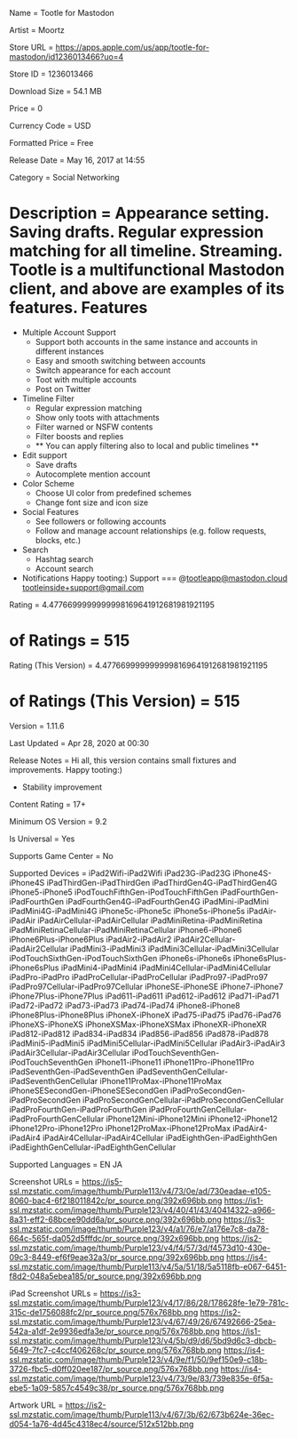 Name = Tootle for Mastodon

Artist = Moortz

Store URL = https://apps.apple.com/us/app/tootle-for-mastodon/id1236013466?uo=4

Store ID = 1236013466

Download Size = 54.1 MB

Price = 0

Currency Code = USD

Formatted Price = Free

Release Date = May 16, 2017 at 14:55

Category = Social Networking

Description = Appearance setting. Saving drafts. Regular expression matching for all timeline. Streaming.
Tootle is a multifunctional Mastodon client, and above are examples of its features.
Features
===
* Multiple Account Support
  - Support both accounts in the same instance and accounts in different instances
  - Easy and smooth switching between accounts
  - Switch appearance for each account
  - Toot with multiple accounts
  - Post on Twitter
* Timeline Filter
  - Regular expression matching
  - Show only toots with attachments
  - Filter warned or NSFW contents
  - Filter boosts and replies
  - ** You can apply filtering also to local and public timelines **
* Edit support
  - Save drafts
  - Autocomplete mention account
* Color Scheme
  - Choose UI color from predefined schemes
  - Change font size and icon size
* Social Features
  - See followers or following accounts
  - Follow and manage account relationships (e.g. follow requests, blocks, etc.)
* Search
  - Hashtag search
  - Account search
* Notifications
Happy tooting:)
Support
===
@tootleapp@mastodon.cloud
tootleinside+support@gmail.com

Rating = 4.4776699999999998169641912681981921195

# of Ratings = 515

Rating (This Version) = 4.4776699999999998169641912681981921195

# of Ratings (This Version) = 515

Version = 1.11.6

Last Updated = Apr 28, 2020 at 00:30

Release Notes = Hi all, this version contains small fixtures and improvements.
Happy tooting:)
- Stability improvement

Content Rating = 17+

Minimum OS Version = 9.2

Is Universal = Yes

Supports Game Center = No

Supported Devices = iPad2Wifi-iPad2Wifi
iPad23G-iPad23G
iPhone4S-iPhone4S
iPadThirdGen-iPadThirdGen
iPadThirdGen4G-iPadThirdGen4G
iPhone5-iPhone5
iPodTouchFifthGen-iPodTouchFifthGen
iPadFourthGen-iPadFourthGen
iPadFourthGen4G-iPadFourthGen4G
iPadMini-iPadMini
iPadMini4G-iPadMini4G
iPhone5c-iPhone5c
iPhone5s-iPhone5s
iPadAir-iPadAir
iPadAirCellular-iPadAirCellular
iPadMiniRetina-iPadMiniRetina
iPadMiniRetinaCellular-iPadMiniRetinaCellular
iPhone6-iPhone6
iPhone6Plus-iPhone6Plus
iPadAir2-iPadAir2
iPadAir2Cellular-iPadAir2Cellular
iPadMini3-iPadMini3
iPadMini3Cellular-iPadMini3Cellular
iPodTouchSixthGen-iPodTouchSixthGen
iPhone6s-iPhone6s
iPhone6sPlus-iPhone6sPlus
iPadMini4-iPadMini4
iPadMini4Cellular-iPadMini4Cellular
iPadPro-iPadPro
iPadProCellular-iPadProCellular
iPadPro97-iPadPro97
iPadPro97Cellular-iPadPro97Cellular
iPhoneSE-iPhoneSE
iPhone7-iPhone7
iPhone7Plus-iPhone7Plus
iPad611-iPad611
iPad612-iPad612
iPad71-iPad71
iPad72-iPad72
iPad73-iPad73
iPad74-iPad74
iPhone8-iPhone8
iPhone8Plus-iPhone8Plus
iPhoneX-iPhoneX
iPad75-iPad75
iPad76-iPad76
iPhoneXS-iPhoneXS
iPhoneXSMax-iPhoneXSMax
iPhoneXR-iPhoneXR
iPad812-iPad812
iPad834-iPad834
iPad856-iPad856
iPad878-iPad878
iPadMini5-iPadMini5
iPadMini5Cellular-iPadMini5Cellular
iPadAir3-iPadAir3
iPadAir3Cellular-iPadAir3Cellular
iPodTouchSeventhGen-iPodTouchSeventhGen
iPhone11-iPhone11
iPhone11Pro-iPhone11Pro
iPadSeventhGen-iPadSeventhGen
iPadSeventhGenCellular-iPadSeventhGenCellular
iPhone11ProMax-iPhone11ProMax
iPhoneSESecondGen-iPhoneSESecondGen
iPadProSecondGen-iPadProSecondGen
iPadProSecondGenCellular-iPadProSecondGenCellular
iPadProFourthGen-iPadProFourthGen
iPadProFourthGenCellular-iPadProFourthGenCellular
iPhone12Mini-iPhone12Mini
iPhone12-iPhone12
iPhone12Pro-iPhone12Pro
iPhone12ProMax-iPhone12ProMax
iPadAir4-iPadAir4
iPadAir4Cellular-iPadAir4Cellular
iPadEighthGen-iPadEighthGen
iPadEighthGenCellular-iPadEighthGenCellular

Supported Languages = EN
JA

Screenshot URLs = https://is5-ssl.mzstatic.com/image/thumb/Purple113/v4/73/0e/ad/730eadae-e105-8060-bac4-6f218011842c/pr_source.png/392x696bb.png
https://is1-ssl.mzstatic.com/image/thumb/Purple123/v4/40/41/43/40414322-a966-8a31-eff2-68bcee90dd6a/pr_source.png/392x696bb.png
https://is3-ssl.mzstatic.com/image/thumb/Purple123/v4/a1/76/e7/a176e7c8-da78-664c-565f-da052d5fffdc/pr_source.png/392x696bb.png
https://is2-ssl.mzstatic.com/image/thumb/Purple123/v4/f4/57/3d/f4573d10-430e-09c3-8449-ef6f9eae32a3/pr_source.png/392x696bb.png
https://is4-ssl.mzstatic.com/image/thumb/Purple113/v4/5a/51/18/5a5118fb-e067-6451-f8d2-048a5ebea185/pr_source.png/392x696bb.png

iPad Screenshot URLs = https://is3-ssl.mzstatic.com/image/thumb/Purple123/v4/17/86/28/178628fe-1e79-781c-315c-de1756088fc2/pr_source.png/576x768bb.png
https://is2-ssl.mzstatic.com/image/thumb/Purple123/v4/67/49/26/67492666-25ea-542a-a1df-2e9936edfa3e/pr_source.png/576x768bb.png
https://is1-ssl.mzstatic.com/image/thumb/Purple123/v4/5b/d9/d6/5bd9d6c3-dbcb-5649-7fc7-c4ccf406268c/pr_source.png/576x768bb.png
https://is4-ssl.mzstatic.com/image/thumb/Purple123/v4/9e/f1/50/9ef150e9-c18b-3726-fbc5-d0ff020ee187/pr_source.png/576x768bb.png
https://is4-ssl.mzstatic.com/image/thumb/Purple123/v4/73/9e/83/739e835e-6f5a-ebe5-1a09-5857c4549c38/pr_source.png/576x768bb.png

Artwork URL = https://is2-ssl.mzstatic.com/image/thumb/Purple113/v4/67/3b/62/673b624e-36ec-d054-1a76-4d45c4318ec4/source/512x512bb.png